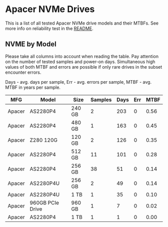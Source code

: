 Apacer NVMe Drives
==================

This is a list of all tested Apacer NVMe drive models and their MTBFs. See more
info on reliability test in the [README](https://github.com/linuxhw/SMART).

NVME by Model
------------

Please take all columns into account when reading the table. Pay attention on the
number of tested samples and power-on days. Simultaneous high values of both MTBF
and errors are possible if only rare drives in the subset encounter errors.

Days - avg. days per sample,
Err  - avg. errors per sample,
MTBF - avg. MTBF in years per sample.

| MFG       | Model              | Size   | Samples | Days  | Err   | MTBF |
|-----------|--------------------|--------|---------|-------|-------|------|
| Apacer    | AS2280P4           | 240 GB | 2       | 203   | 0     | 0.56   |
| Apacer    | AS2280P4           | 480 GB | 1       | 163   | 0     | 0.45   |
| Apacer    | Z280 120G          | 120 GB | 2       | 126   | 0     | 0.35   |
| Apacer    | AS2280P4           | 512 GB | 11      | 101   | 0     | 0.28   |
| Apacer    | AS2280P4           | 256 GB | 38      | 51    | 0     | 0.14   |
| Apacer    | AS2280P4U          | 256 GB | 2       | 49    | 0     | 0.14   |
| Apacer    | AS2280P4U          | 1 TB   | 1       | 35    | 0     | 0.10   |
| Apacer    | 960GB PCIe Drive   | 960 GB | 1       | 7     | 0     | 0.02   |
| Apacer    | AS2280P4           | 1 TB   | 1       | 1     | 0     | 0.00   |
